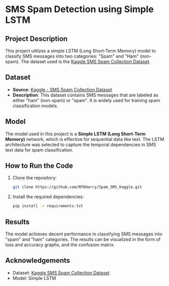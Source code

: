# SMS Spam Detection using Simple LSTM

## Project Description

This project utilizes a simple LSTM (Long Short-Term Memory) model to classify SMS messages into two categories: "Spam" and "Ham" (non-spam). The dataset used is the [Kaggle SMS Spam Collection Dataset](https://www.kaggle.com/datasets/uciml/sms-spam-collection-dataset).

## Dataset

- **Source**: [Kaggle - SMS Spam Collection Dataset](https://www.kaggle.com/datasets/uciml/sms-spam-collection-dataset)
- **Description**: This dataset contains SMS messages that are labeled as either "ham" (non-spam) or "spam". It is widely used for training spam classification models.

## Model

The model used in this project is a **Simple LSTM (Long Short-Term Memory)** network, which is effective for sequential data like text. The LSTM architecture was selected to capture the temporal dependencies in SMS text data for spam classification.

## How to Run the Code

1. Clone the repository:
    ```bash
    git clone https://github.com/NTKHarry/Spam_SMS_Kaggle.git
    ```

2. Install the required dependencies:
    ```bash
    pip install -r requirements.txt
    ```

## Results

The model achieves decent performance in classifying SMS messages into "spam" and "ham" categories. The results can be visualized in the form of loss and accuracy graphs, and the confusion matrix.

## Acknowledgements

- Dataset: [Kaggle SMS Spam Collection Dataset](https://www.kaggle.com/datasets/uciml/sms-spam-collection-dataset)
- Model: Simple LSTM

